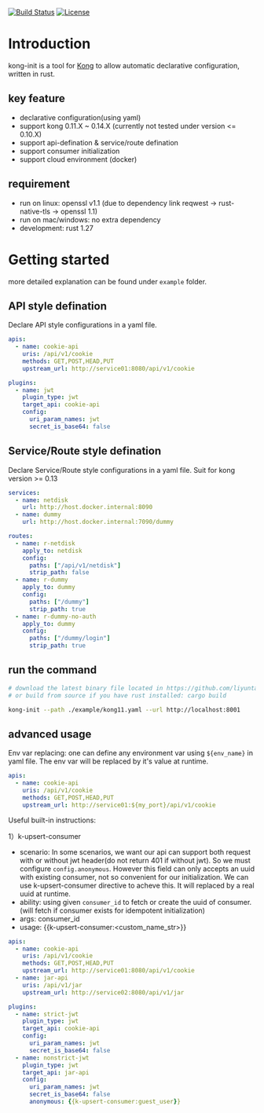 [![Build Status](https://travis-ci.org/liyuntao/kong-init.svg?branch=master)](https://travis-ci.org/liyuntao/kong-init)
[![License](https://img.shields.io/badge/license-Apache%202-4EB1BA.svg)](https://www.apache.org/licenses/LICENSE-2.0.html)

# Introduction

kong-init is a tool for [Kong](https://getkong.org/) to allow automatic declarative configuration, written in rust.

## key feature

* declarative configuration(using yaml)
* support kong 0.11.X ~ 0.14.X (currently not tested under version <= 0.10.X)
* support api-defination & service/route defination
* support consumer initialization
* support cloud environment (docker)

## requirement

* run on linux: openssl v1.1 (due to dependency link reqwest -> rust-native-tls -> openssl 1.1)
* run on mac/windows: no extra dependency
* development: rust 1.27


# Getting started

more detailed explanation can be found under `example` folder.

## API style defination

Declare API style configurations in a yaml file. 
```yaml
apis:
  - name: cookie-api
    uris: /api/v1/cookie
    methods: GET,POST,HEAD,PUT
    upstream_url: http://service01:8080/api/v1/cookie

plugins:
  - name: jwt
    plugin_type: jwt
    target_api: cookie-api
    config:
      uri_param_names: jwt
      secret_is_base64: false

```


## Service/Route style defination

Declare Service/Route style configurations in a yaml file. Suit for kong version >= 0.13
```yaml
services:
  - name: netdisk
    url: http://host.docker.internal:8090
  - name: dummy
    url: http://host.docker.internal:7090/dummy

routes:
  - name: r-netdisk
    apply_to: netdisk
    config:
      paths: ["/api/v1/netdisk"]
      strip_path: false
  - name: r-dummy
    apply_to: dummy
    config:
      paths: ["/dummy"]
      strip_path: true
  - name: r-dummy-no-auth
    apply_to: dummy
    config:
      paths: ["/dummy/login"]
      strip_path: true
```

## run the command

```bash
# download the latest binary file located in https://github.com/liyuntao/kong-init/releases
# or build from source if you have rust installed: cargo build

kong-init --path ./example/kong11.yaml --url http://localhost:8001
```

## advanced usage

Env var replacing:
one can define any environment var using `${env_name}` in yaml file. The env var will be replaced by it's value at runtime.
```yaml
apis:
  - name: cookie-api
    uris: /api/v1/cookie
    methods: GET,POST,HEAD,PUT
    upstream_url: http://service01:${my_port}/api/v1/cookie
```

Useful built-in instructions:

1）k-upsert-consumer
* scenario: In some scenarios, we want our api can support both request with or without jwt header(do not return 401 if without jwt). 
So we must configure `config.anonymous`. However this field can only accepts an uuid with existing consumer, not so convenient for our initialization.
We can use k-upsert-consumer directive to acheve this. It will replaced by a real uuid at runtime.
* ability: using given `consumer_id` to fetch or create the uuid of consumer. (will fetch if consumer exists for idempotent initialization)
* args: consumer_id 
* usage: {{k-upsert-consumer:<custom_name_str>}}

```yaml
apis:
  - name: cookie-api
    uris: /api/v1/cookie
    methods: GET,POST,HEAD,PUT
    upstream_url: http://service01:8080/api/v1/cookie
  - name: jar-api
    uris: /api/v1/jar
    upstream_url: http://service02:8080/api/v1/jar

plugins:
  - name: strict-jwt
    plugin_type: jwt
    target_api: cookie-api
    config:
      uri_param_names: jwt
      secret_is_base64: false
  - name: nonstrict-jwt
    plugin_type: jwt
    target_api: jar-api
    config:
      uri_param_names: jwt
      secret_is_base64: false
      anonymous: {{k-upsert-consumer:guest_user}}
```